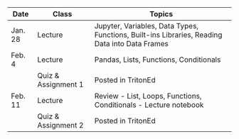 | **Date** | **Class**                      |   **Topics**                     |
|----------|--------------------------------|----------------------------------|
| Jan. 28  | Lecture                        | Jupyter, Variables, Data Types, Functions, Built-ins Libraries, Reading Data into Data Frames              |                        
| Feb. 4   | Lecture                        | Pandas, Lists, Functions, Conditionals |
|          | Quiz & Assignment 1             | Posted in TritonEd                 |
| Feb. 11  | Lecture                        |    Review - List, Loops, Functions, Conditionals - Lecture notebook                           |
|          | Quiz & Assignment 2             | Posted in TritonEd                 |
